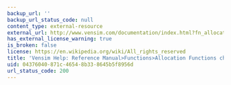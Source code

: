 ```yaml
---
backup_url: ''
backup_url_status_code: null
content_type: external-resource
external_url: http://www.vensim.com/documentation/index.html?fn_allocations.htm
has_external_license_warning: true
is_broken: false
license: https://en.wikipedia.org/wiki/All_rights_reserved
title: 'Vensim Help: Reference Manual>Functions>Allocation Functions chapter'
uid: 04376040-871c-4654-8b33-8645b5f8956d
url_status_code: 200
---
```

